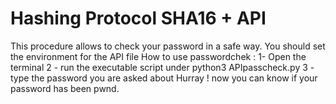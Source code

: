 # Hashing Protocol SHA16 + API
This procedure allows to check your password in a safe way.
You should set the environment for the API file
How to use passwordchek :
1- Open the terminal
2 - run the executable script under python3 APIpasscheck.py
3 - type the password you are asked about
Hurray ! now you can know if your password has been pwnd.
